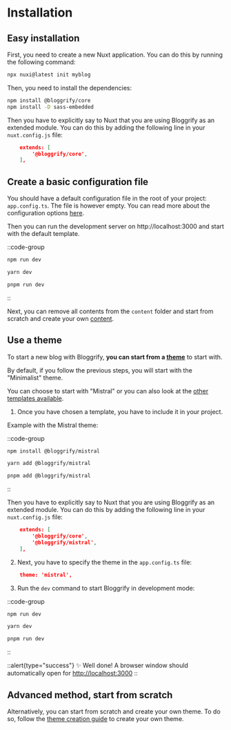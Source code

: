 # Installation

## Easy installation

First, you need to create a new Nuxt application. You can do this by running the following command:

```bash
npx nuxi@latest init myblog
```

Then, you need to install the dependencies:

```bash
npm install @bloggrify/core
npm install -D sass-embedded
```

Then you have to explicitly say to Nuxt that you are using Bloggrify as an extended module. You can do this by adding the following line in your `nuxt.config.js` file:

```json
    extends: [
        '@bloggrify/core',
    ],
```

## Create a basic configuration file

You should have a default configuration file in the root of your project: `app.config.ts`. The file is however empty. You can read more about the configuration options [here](/introduction/configuration).

Then you can run the development server on http://localhost:3000 and start with the default template.

::code-group

```bash [npm]
npm run dev
```

```bash [yarn]
yarn dev
```

```bash [pnpm]
pnpm run dev
```

::

Next, you can remove all contents from the `content` folder and start from scratch and create your own [content](/introduction/writing-pages).

## Use a theme

To start a new blog with Bloggrify, **you can start from a [theme](/reference/theming)** to start with.

By default, if you follow the previous steps, you will start with the "Minimalist" theme. 

You can choose to start with "Mistral" or you can also look at the [other templates available](/templates).

1. Once you have chosen a template, you have to include it in your project. 

Example with the Mistral theme:

::code-group

```bash [npm]
npm install @bloggrify/mistral
```

```bash [yarn]
yarn add @bloggrify/mistral
```

```bash [pnpm]
pnpm add @bloggrify/mistral
```

::


Then you have to explicitly say to Nuxt that you are using Bloggrify as an extended module. You can do this by adding the following line in your `nuxt.config.js` file:

```json
    extends: [
        '@bloggrify/core',
        '@bloggrify/mistral',
    ],
```

2. Next, you have to specify the theme in the `app.config.ts` file:

```json
    theme: 'mistral',
```



3. Run the `dev` command to start Bloggrify in development mode:

::code-group

```bash [npm]
npm run dev
```

```bash [yarn]
yarn dev
```

```bash [pnpm]
pnpm run dev
```
::

::alert{type="success"}
✨ Well done! A browser window should automatically open for <http://localhost:3000>
::


## Advanced method, start from scratch

Alternatively, you can start from scratch and create your own theme.
To do so, follow the [theme creation guide](/recipes/theme-recipe) to create your own theme.

